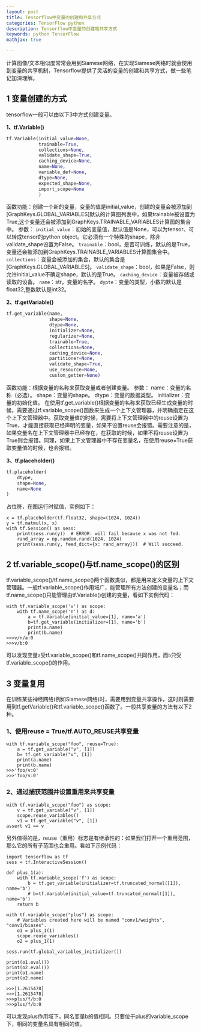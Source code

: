 ```yaml
---
layout: post
title: Tensorflow中变量的创建和共享方式
categories: TensorFlow python
description: Tensorflow中变量的创建和共享方式
keywords: python TensorFlow
mathjax: true

---
```


计算图像/文本相似度常常会用到Siamese网络，在实现Siamese网络时就会使用到变量的共享机制，Tensorflow提供了灵活的变量的创建和共享方式，做一些笔记加深理解。

## 1 变量创建的方式

tensorflow一般可以由以下3中方式创建变量。

**1、tf.Variable()**
```python
tf.Variable(initial_value=None,
            trainable=True,
            collections=None,
            validate_shape=True,
            caching_device=None,
            name=None,
            variable_def=None,
            dtype=None,
            expected_shape=None,
            import_scope=None
            )
```
函数功能：创建一个新的变量，变量的值是initial_value，创建的变量会被添加到[GraphKeys.GLOBAL_VARIABLES]默认的计算图列表中，如果trainable被设置为True,这个变量还会被添加到GraphKeys.TRAINABLE_VARIABLES计算图的集合中。
参数：
`initial_value`：初始的变量值，默认值是None，可以为tensor、可以转成tensor的python object。它必须有一个特殊的shape，除非validate_shape设置为False。
`trainable`：bool，是否可训练，默认的是True，变量还会被添加到GraphKeys.TRAINABLE_VARIABLES计算图集合中。
`collections`：变量会被添加的集合，默认的集合是[GraphKeys.GLOBAL_VARIABLES]。
`validate_shape`：bool，如果是False，则允许initial_value不确定shape，默认的是True。
`caching_device`：变量被存储或读取的设备。
`name`：str，变量的名字。
`dypte`：变量的类型，小数的默认是float32,整数默认是int32。

**2、tf.getVariable()**
```python
tf.get_variable(name,
                shape=None,
                dtype=None,
                initializer=None,
                regularizer=None,
                trainable=True,
                collections=None,
                caching_device=None,
                partitioner=None,
                validate_shape=True,
                use_resource=None,
                custom_getter=None)
```
函数功能：根据变量的名称来获取变量或者创建变量。
参数：
name：变量的名称（必选）。
shape：变量的shape。
dtype：变量的数据类型。
initializer：变量的初始化值。
在使用tf.get_variable()根据变量的名称来获取已经生成变量的时候，需要通过tf.variable_scope()函数来生成一个上下文管理器，并明确指定在这个上下文管理器中。获取变量值的时候，需要将上下文管理器中的reuse设置为True，才能直接获取已经声明的变量，如果不设置reuse会报错。需要注意的是，如果变量名在上下文管理器中已经存在，在获取的时候，如果不将reuse设置为True则会报错。同理，如果上下文管理器中不存在变量名，在使用reuse=True获取变量值的时候，也会报错。

**3、tf.placeholder()**
```python
tf.placeholder(
    dtype,
    shape=None,
    name=None
)
```
占位符，在图运行时赋值，实例如下：
```
x = tf.placeholder(tf.float32, shape=(1024, 1024))
y = tf.matmul(x, x)
with tf.Session() as sess:
    print(sess.run(y))  # ERROR: will fail because x was not fed.
    rand_array = np.random.rand(1024, 1024)
    print(sess.run(y, feed_dict={x: rand_array}))  # Will succeed.
```
## 2 tf.variable_scope()与tf.name_scope()的区别
tf.variable_scope()/tf.name_scope()两个函数类似，都是用来定义变量的上下文管理器。一般tf.variable_scope()作用域广，能管理所有方法创建的变量名；而tf.name_scope()只能管理由tf.Variable()创建的变量，看如下实例代码：
```
with tf.variable_scope('v') as scope:
    with tf.name_scope('n') as d:
        a = tf.Variable(initial_value=[1], name='a')
        b=tf.get_variable(initializer=[1], name='b')
        print(a.name)
        print(b.name)
>>>v/n/a:0
>>>v/b:0
```
可以发现变量`a`受tf.variable_scope()和tf.name_scope()共同作用，而`b`只受tf.variable_scope()的作用。

## 3 变量复用
在训练某些神经网络(例如Siamese网络)时，需要用到变量共享操作，这时则需要用到tf.getVariable()和tf.variable_scope()函数了。一般共享变量的方法有以下2种。
### 1、使用reuse = True/tf.AUTO_REUSE共享变量
```
with tf.variable_scope("foo", reuse=True):
    a = tf.get_variable("v", [1])
    b= tf.get_variable("v", [1])
    print(a.name)
    print(b.name)
>>>'foo/v:0'
>>>'foo/v:0'
```
### 2、通过捕获范围并设置重用来共享变量
```
with tf.variable_scope("foo") as scope:
    v = tf.get_variable("v", [1])
    scope.reuse_variables()
    v1 = tf.get_variable("v", [1])
assert v1 == v
```
另外值得的是，reuse（重用）标志是有继承性的：如果我们打开一个重用范围，那么它的所有子范围也会重用。看如下示例代码：

```
import tensorflow as tf
sess = tf.InteractiveSession()

def plus_1(a):
    with tf.variable_scope('f') as scope:
        b = tf.get_variable(initializer=tf.truncated_normal([1]), name='b')
        # b=tf.Variable(initial_value=tf.truncated_normal([1]), name='b')
    return b

with tf.variable_scope("plus") as scope:
    # Variables created here will be named "conv1/weights", "conv1/biases".
    o1 = plus_1(1)
    scope.reuse_variables()
    o2 = plus_1(1)

sess.run(tf.global_variables_initializer())

print(o1.eval())
print(o2.eval())
print(o1.name)
print(o2.name)

>>>[1.2615478]
>>>[1.2615478]
>>>plus/f/b:0
>>>plus/f/b:0
```
可以发现plus作用域下，同名变量b的值相同。只要位于plus的variable_scope下，相同的变量名具有相同的值。